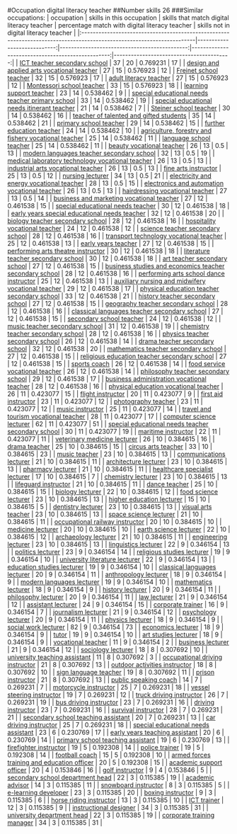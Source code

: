#Occupation digital literacy teacher
##Number skills 26
###Similar occupations:
| occupation                                                                                                            |   skills in this occupation |   skills that match digital literacy teacher |   percentage match with digital literacy teacher |   skills not in digital literacy teacher |
|:----------------------------------------------------------------------------------------------------------------------|----------------------------:|---------------------------------------------:|-------------------------------------------------:|-----------------------------------------:|
| [ICT teacher secondary school](ICT_teacher_secondary_school.md)                                                       |                          37 |                                           20 |                                         0.769231 |                                       17 |
| [design and applied arts vocational teacher](design_and_applied_arts_vocational_teacher.md)                           |                          27 |                                           15 |                                         0.576923 |                                       12 |
| [Freinet school teacher](Freinet_school_teacher.md)                                                                   |                          32 |                                           15 |                                         0.576923 |                                       17 |
| [adult literacy teacher](adult_literacy_teacher.md)                                                                   |                          27 |                                           15 |                                         0.576923 |                                       12 |
| [Montessori school teacher](Montessori_school_teacher.md)                                                             |                          33 |                                           15 |                                         0.576923 |                                       18 |
| [learning support teacher](learning_support_teacher.md)                                                               |                          23 |                                           14 |                                         0.538462 |                                        9 |
| [special educational needs teacher primary school](special_educational_needs_teacher_primary_school.md)               |                          33 |                                           14 |                                         0.538462 |                                       19 |
| [special educational needs itinerant teacher](special_educational_needs_itinerant_teacher.md)                         |                          21 |                                           14 |                                         0.538462 |                                        7 |
| [Steiner school teacher](Steiner_school_teacher.md)                                                                   |                          30 |                                           14 |                                         0.538462 |                                       16 |
| [teacher of talented and gifted students](teacher_of_talented_and_gifted_students.md)                                 |                          35 |                                           14 |                                         0.538462 |                                       21 |
| [primary school teacher](primary_school_teacher.md)                                                                   |                          29 |                                           14 |                                         0.538462 |                                       15 |
| [further education teacher](further_education_teacher.md)                                                             |                          24 |                                           14 |                                         0.538462 |                                       10 |
| [agriculture, forestry and fishery vocational teacher](agriculture,_forestry_and_fishery_vocational_teacher.md)       |                          25 |                                           14 |                                         0.538462 |                                       11 |
| [language school teacher](language_school_teacher.md)                                                                 |                          25 |                                           14 |                                         0.538462 |                                       11 |
| [beauty vocational teacher](beauty_vocational_teacher.md)                                                             |                          26 |                                           13 |                                         0.5      |                                       13 |
| [modern languages teacher secondary school](modern_languages_teacher_secondary_school.md)                             |                          32 |                                           13 |                                         0.5      |                                       19 |
| [medical laboratory technology vocational teacher](medical_laboratory_technology_vocational_teacher.md)               |                          26 |                                           13 |                                         0.5      |                                       13 |
| [industrial arts vocational teacher](industrial_arts_vocational_teacher.md)                                           |                          26 |                                           13 |                                         0.5      |                                       13 |
| [fine arts instructor](fine_arts_instructor.md)                                                                       |                          25 |                                           13 |                                         0.5      |                                       12 |
| [nursing lecturer](nursing_lecturer.md)                                                                               |                          34 |                                           13 |                                         0.5      |                                       21 |
| [electricity and energy vocational teacher](electricity_and_energy_vocational_teacher.md)                             |                          28 |                                           13 |                                         0.5      |                                       15 |
| [electronics and automation vocational teacher](electronics_and_automation_vocational_teacher.md)                     |                          26 |                                           13 |                                         0.5      |                                       13 |
| [hairdressing vocational teacher](hairdressing_vocational_teacher.md)                                                 |                          27 |                                           13 |                                         0.5      |                                       14 |
| [business and marketing vocational teacher](business_and_marketing_vocational_teacher.md)                             |                          27 |                                           12 |                                         0.461538 |                                       15 |
| [special educational needs teacher](special_educational_needs_teacher.md)                                             |                          30 |                                           12 |                                         0.461538 |                                       18 |
| [early years special educational needs teacher](early_years_special_educational_needs_teacher.md)                     |                          32 |                                           12 |                                         0.461538 |                                       20 |
| [biology teacher secondary school](biology_teacher_secondary_school.md)                                               |                          28 |                                           12 |                                         0.461538 |                                       16 |
| [hospitality vocational teacher](hospitality_vocational_teacher.md)                                                   |                          24 |                                           12 |                                         0.461538 |                                       12 |
| [science teacher secondary school](science_teacher_secondary_school.md)                                               |                          28 |                                           12 |                                         0.461538 |                                       16 |
| [transport technology vocational teacher](transport_technology_vocational_teacher.md)                                 |                          25 |                                           12 |                                         0.461538 |                                       13 |
| [early years teacher](early_years_teacher.md)                                                                         |                          27 |                                           12 |                                         0.461538 |                                       15 |
| [performing arts theatre instructor](performing_arts_theatre_instructor.md)                                           |                          30 |                                           12 |                                         0.461538 |                                       18 |
| [literature teacher secondary school](literature_teacher_secondary_school.md)                                         |                          30 |                                           12 |                                         0.461538 |                                       18 |
| [art teacher secondary school](art_teacher_secondary_school.md)                                                       |                          27 |                                           12 |                                         0.461538 |                                       15 |
| [business studies and economics teacher secondary school](business_studies_and_economics_teacher_secondary_school.md) |                          28 |                                           12 |                                         0.461538 |                                       16 |
| [performing arts school dance instructor](performing_arts_school_dance_instructor.md)                                 |                          25 |                                           12 |                                         0.461538 |                                       13 |
| [auxiliary nursing and midwifery vocational teacher](auxiliary_nursing_and_midwifery_vocational_teacher.md)           |                          29 |                                           12 |                                         0.461538 |                                       17 |
| [physical education teacher secondary school](physical_education_teacher_secondary_school.md)                         |                          33 |                                           12 |                                         0.461538 |                                       21 |
| [history teacher secondary school](history_teacher_secondary_school.md)                                               |                          27 |                                           12 |                                         0.461538 |                                       15 |
| [geography teacher secondary school](geography_teacher_secondary_school.md)                                           |                          28 |                                           12 |                                         0.461538 |                                       16 |
| [classical languages teacher secondary school](classical_languages_teacher_secondary_school.md)                       |                          27 |                                           12 |                                         0.461538 |                                       15 |
| [secondary school teacher](secondary_school_teacher.md)                                                               |                          24 |                                           12 |                                         0.461538 |                                       12 |
| [music teacher secondary school](music_teacher_secondary_school.md)                                                   |                          31 |                                           12 |                                         0.461538 |                                       19 |
| [chemistry teacher secondary school](chemistry_teacher_secondary_school.md)                                           |                          28 |                                           12 |                                         0.461538 |                                       16 |
| [physics teacher secondary school](physics_teacher_secondary_school.md)                                               |                          26 |                                           12 |                                         0.461538 |                                       14 |
| [drama teacher secondary school](drama_teacher_secondary_school.md)                                                   |                          32 |                                           12 |                                         0.461538 |                                       20 |
| [mathematics teacher secondary school](mathematics_teacher_secondary_school.md)                                       |                          27 |                                           12 |                                         0.461538 |                                       15 |
| [religious education teacher secondary school](religious_education_teacher_secondary_school.md)                       |                          27 |                                           12 |                                         0.461538 |                                       15 |
| [sports coach](sports_coach.md)                                                                                       |                          26 |                                           12 |                                         0.461538 |                                       14 |
| [food service vocational teacher](food_service_vocational_teacher.md)                                                 |                          26 |                                           12 |                                         0.461538 |                                       14 |
| [philosophy teacher secondary school](philosophy_teacher_secondary_school.md)                                         |                          29 |                                           12 |                                         0.461538 |                                       17 |
| [business administration vocational teacher](business_administration_vocational_teacher.md)                           |                          28 |                                           12 |                                         0.461538 |                                       16 |
| [physical education vocational teacher](physical_education_vocational_teacher.md)                                     |                          26 |                                           11 |                                         0.423077 |                                       15 |
| [flight instructor](flight_instructor.md)                                                                             |                          20 |                                           11 |                                         0.423077 |                                        9 |
| [first aid instructor](first_aid_instructor.md)                                                                       |                          23 |                                           11 |                                         0.423077 |                                       12 |
| [photography teacher](photography_teacher.md)                                                                         |                          23 |                                           11 |                                         0.423077 |                                       12 |
| [music instructor](music_instructor.md)                                                                               |                          25 |                                           11 |                                         0.423077 |                                       14 |
| [travel and tourism vocational teacher](travel_and_tourism_vocational_teacher.md)                                     |                          28 |                                           11 |                                         0.423077 |                                       17 |
| [computer science lecturer](computer_science_lecturer.md)                                                             |                          62 |                                           11 |                                         0.423077 |                                       51 |
| [special educational needs teacher secondary school](special_educational_needs_teacher_secondary_school.md)           |                          30 |                                           11 |                                         0.423077 |                                       19 |
| [maritime instructor](maritime_instructor.md)                                                                         |                          22 |                                           11 |                                         0.423077 |                                       11 |
| [veterinary medicine lecturer](veterinary_medicine_lecturer.md)                                                       |                          26 |                                           10 |                                         0.384615 |                                       16 |
| [drama teacher](drama_teacher.md)                                                                                     |                          25 |                                           10 |                                         0.384615 |                                       15 |
| [circus arts teacher](circus_arts_teacher.md)                                                                         |                          33 |                                           10 |                                         0.384615 |                                       23 |
| [music teacher](music_teacher.md)                                                                                     |                          23 |                                           10 |                                         0.384615 |                                       13 |
| [communications lecturer](communications_lecturer.md)                                                                 |                          21 |                                           10 |                                         0.384615 |                                       11 |
| [architecture lecturer](architecture_lecturer.md)                                                                     |                          23 |                                           10 |                                         0.384615 |                                       13 |
| [pharmacy lecturer](pharmacy_lecturer.md)                                                                             |                          21 |                                           10 |                                         0.384615 |                                       11 |
| [healthcare specialist lecturer](healthcare_specialist_lecturer.md)                                                   |                          17 |                                           10 |                                         0.384615 |                                        7 |
| [chemistry lecturer](chemistry_lecturer.md)                                                                           |                          23 |                                           10 |                                         0.384615 |                                       13 |
| [lifeguard instructor](lifeguard_instructor.md)                                                                       |                          21 |                                           10 |                                         0.384615 |                                       11 |
| [dance teacher](dance_teacher.md)                                                                                     |                          25 |                                           10 |                                         0.384615 |                                       15 |
| [biology lecturer](biology_lecturer.md)                                                                               |                          22 |                                           10 |                                         0.384615 |                                       12 |
| [food science lecturer](food_science_lecturer.md)                                                                     |                          23 |                                           10 |                                         0.384615 |                                       13 |
| [higher education lecturer](higher_education_lecturer.md)                                                             |                          15 |                                           10 |                                         0.384615 |                                        5 |
| [dentistry lecturer](dentistry_lecturer.md)                                                                           |                          23 |                                           10 |                                         0.384615 |                                       13 |
| [visual arts teacher](visual_arts_teacher.md)                                                                         |                          23 |                                           10 |                                         0.384615 |                                       13 |
| [space science lecturer](space_science_lecturer.md)                                                                   |                          21 |                                           10 |                                         0.384615 |                                       11 |
| [occupational railway instructor](occupational_railway_instructor.md)                                                 |                          20 |                                           10 |                                         0.384615 |                                       10 |
| [medicine lecturer](medicine_lecturer.md)                                                                             |                          20 |                                           10 |                                         0.384615 |                                       10 |
| [earth science lecturer](earth_science_lecturer.md)                                                                   |                          22 |                                           10 |                                         0.384615 |                                       12 |
| [archaeology lecturer](archaeology_lecturer.md)                                                                       |                          21 |                                           10 |                                         0.384615 |                                       11 |
| [engineering lecturer](engineering_lecturer.md)                                                                       |                          23 |                                           10 |                                         0.384615 |                                       13 |
| [linguistics lecturer](linguistics_lecturer.md)                                                                       |                          22 |                                            9 |                                         0.346154 |                                       13 |
| [politics lecturer](politics_lecturer.md)                                                                             |                          23 |                                            9 |                                         0.346154 |                                       14 |
| [religious studies lecturer](religious_studies_lecturer.md)                                                           |                          19 |                                            9 |                                         0.346154 |                                       10 |
| [university literature lecturer](university_literature_lecturer.md)                                                   |                          22 |                                            9 |                                         0.346154 |                                       13 |
| [education studies lecturer](education_studies_lecturer.md)                                                           |                          19 |                                            9 |                                         0.346154 |                                       10 |
| [classical languages lecturer](classical_languages_lecturer.md)                                                       |                          20 |                                            9 |                                         0.346154 |                                       11 |
| [anthropology lecturer](anthropology_lecturer.md)                                                                     |                          18 |                                            9 |                                         0.346154 |                                        9 |
| [modern languages lecturer](modern_languages_lecturer.md)                                                             |                          19 |                                            9 |                                         0.346154 |                                       10 |
| [mathematics lecturer](mathematics_lecturer.md)                                                                       |                          18 |                                            9 |                                         0.346154 |                                        9 |
| [history lecturer](history_lecturer.md)                                                                               |                          20 |                                            9 |                                         0.346154 |                                       11 |
| [philosophy lecturer](philosophy_lecturer.md)                                                                         |                          20 |                                            9 |                                         0.346154 |                                       11 |
| [law lecturer](law_lecturer.md)                                                                                       |                          21 |                                            9 |                                         0.346154 |                                       12 |
| [assistant lecturer](assistant_lecturer.md)                                                                           |                          24 |                                            9 |                                         0.346154 |                                       15 |
| [corporate trainer](corporate_trainer.md)                                                                             |                          16 |                                            9 |                                         0.346154 |                                        7 |
| [journalism lecturer](journalism_lecturer.md)                                                                         |                          21 |                                            9 |                                         0.346154 |                                       12 |
| [psychology lecturer](psychology_lecturer.md)                                                                         |                          20 |                                            9 |                                         0.346154 |                                       11 |
| [physics lecturer](physics_lecturer.md)                                                                               |                          18 |                                            9 |                                         0.346154 |                                        9 |
| [social work lecturer](social_work_lecturer.md)                                                                       |                          82 |                                            9 |                                         0.346154 |                                       73 |
| [economics lecturer](economics_lecturer.md)                                                                           |                          18 |                                            9 |                                         0.346154 |                                        9 |
| [tutor](tutor.md)                                                                                                     |                          19 |                                            9 |                                         0.346154 |                                       10 |
| [art studies lecturer](art_studies_lecturer.md)                                                                       |                          18 |                                            9 |                                         0.346154 |                                        9 |
| [vocational teacher](vocational_teacher.md)                                                                           |                          11 |                                            9 |                                         0.346154 |                                        2 |
| [business lecturer](business_lecturer.md)                                                                             |                          21 |                                            9 |                                         0.346154 |                                       12 |
| [sociology lecturer](sociology_lecturer.md)                                                                           |                          18 |                                            8 |                                         0.307692 |                                       10 |
| [university teaching assistant](university_teaching_assistant.md)                                                     |                          11 |                                            8 |                                         0.307692 |                                        3 |
| [occupational driving instructor](occupational_driving_instructor.md)                                                 |                          21 |                                            8 |                                         0.307692 |                                       13 |
| [outdoor activities instructor](outdoor_activities_instructor.md)                                                     |                          18 |                                            8 |                                         0.307692 |                                       10 |
| [sign language teacher](sign_language_teacher.md)                                                                     |                          19 |                                            8 |                                         0.307692 |                                       11 |
| [prison instructor](prison_instructor.md)                                                                             |                          21 |                                            8 |                                         0.307692 |                                       13 |
| [public speaking coach](public_speaking_coach.md)                                                                     |                          14 |                                            7 |                                         0.269231 |                                        7 |
| [motorcycle instructor](motorcycle_instructor.md)                                                                     |                          25 |                                            7 |                                         0.269231 |                                       18 |
| [vessel steering instructor](vessel_steering_instructor.md)                                                           |                          19 |                                            7 |                                         0.269231 |                                       12 |
| [truck driving instructor](truck_driving_instructor.md)                                                               |                          26 |                                            7 |                                         0.269231 |                                       19 |
| [bus driving instructor](bus_driving_instructor.md)                                                                   |                          23 |                                            7 |                                         0.269231 |                                       16 |
| [driving instructor](driving_instructor.md)                                                                           |                          23 |                                            7 |                                         0.269231 |                                       16 |
| [survival instructor](survival_instructor.md)                                                                         |                          28 |                                            7 |                                         0.269231 |                                       21 |
| [secondary school teaching assistant](secondary_school_teaching_assistant.md)                                         |                          20 |                                            7 |                                         0.269231 |                                       13 |
| [car driving instructor](car_driving_instructor.md)                                                                   |                          25 |                                            7 |                                         0.269231 |                                       18 |
| [special educational needs assistant](special_educational_needs_assistant.md)                                         |                          23 |                                            6 |                                         0.230769 |                                       17 |
| [early years teaching assistant](early_years_teaching_assistant.md)                                                   |                          20 |                                            6 |                                         0.230769 |                                       14 |
| [primary school teaching assistant](primary_school_teaching_assistant.md)                                             |                          19 |                                            6 |                                         0.230769 |                                       13 |
| [firefighter instructor](firefighter_instructor.md)                                                                   |                          19 |                                            5 |                                         0.192308 |                                       14 |
| [police trainer](police_trainer.md)                                                                                   |                          19 |                                            5 |                                         0.192308 |                                       14 |
| [football coach](football_coach.md)                                                                                   |                          15 |                                            5 |                                         0.192308 |                                       10 |
| [armed forces training and education officer](armed_forces_training_and_education_officer.md)                         |                          20 |                                            5 |                                         0.192308 |                                       15 |
| [academic support officer](academic_support_officer.md)                                                               |                          20 |                                            4 |                                         0.153846 |                                       16 |
| [golf instructor](golf_instructor.md)                                                                                 |                           9 |                                            4 |                                         0.153846 |                                        5 |
| [secondary school department head](secondary_school_department_head.md)                                               |                          22 |                                            3 |                                         0.115385 |                                       19 |
| [academic advisor](academic_advisor.md)                                                                               |                          14 |                                            3 |                                         0.115385 |                                       11 |
| [snowboard instructor](snowboard_instructor.md)                                                                       |                           8 |                                            3 |                                         0.115385 |                                        5 |
| [e-learning developer](e-learning_developer.md)                                                                       |                          23 |                                            3 |                                         0.115385 |                                       20 |
| [boxing instructor](boxing_instructor.md)                                                                             |                           9 |                                            3 |                                         0.115385 |                                        6 |
| [horse riding instructor](horse_riding_instructor.md)                                                                 |                          13 |                                            3 |                                         0.115385 |                                       10 |
| [ICT trainer](ICT_trainer.md)                                                                                         |                          12 |                                            3 |                                         0.115385 |                                        9 |
| [instructional designer](instructional_designer.md)                                                                   |                          34 |                                            3 |                                         0.115385 |                                       31 |
| [university department head](university_department_head.md)                                                           |                          22 |                                            3 |                                         0.115385 |                                       19 |
| [corporate training manager](corporate_training_manager.md)                                                           |                          34 |                                            3 |                                         0.115385 |                                       31 |
